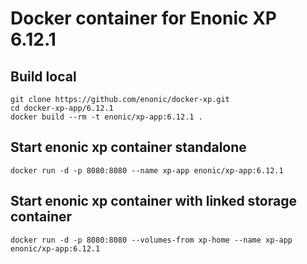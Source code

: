 # Docker container for Enonic XP 6.12.1

## Build local

    git clone https://github.com/enonic/docker-xp.git
    cd docker-xp-app/6.12.1
    docker build --rm -t enonic/xp-app:6.12.1 .

## Start enonic xp container standalone

    docker run -d -p 8080:8080 --name xp-app enonic/xp-app:6.12.1

## Start enonic xp container with linked storage container

    docker run -d -p 8080:8080 --volumes-from xp-home --name xp-app enonic/xp-app:6.12.1
